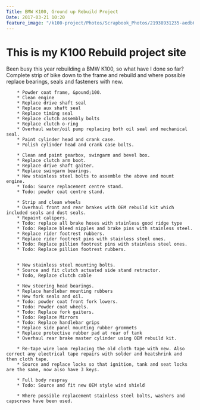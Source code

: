 ```yaml
---
Title: BMW K100, Ground up Rebuild Project
Date: 2017-03-21 10:20
feature_image: "/k100-project/Photos/Scrapbook_Photos/21938931235-aedb6ea791-o.jpg"
---
```


This is my K100 Rebuild project site
====================================

Been busy this year rebuilding a BMW K100, so what have I done so far?
Complete strip of bike down to the frame and rebuild and where possible replace bearings, seals and fasteners with new.

        * Powder coat frame, &pound;100.
        * Clean engine
        * Replace drive shaft seal
        * Replace aux shaft seal
        * Replace timing seal
        * Replace clutch assembly bolts
        * Replace clutch o-ring
        * Overhaul water/oil pump replacing both oil seal and mechanical seal.
        * Paint cylinder head and crank case.
        * Polish cylinder head and crank case bolts.

        * Clean and paint gearbox, swingarm and bevel box.
        * Replace clutch arm boot.
        * Replace drive shaft gaiter.
        * Replace swingarm bearings.
        * New stainless steel bolts to assemble the above and mount engine.
        * Todo: Source replacement centre stand.
        * Todo: powder coat centre stand.

        * Strip and clean wheels
        * Overhaul front and rear brakes with OEM rebuild kit which included seals and dust seals.
        * Repaint calipers.
        * Todo: replace all brake hoses with stainless good ridge type
        * Todo: Replace bleed nipples and brake pins with stainless steel.
        * Replace rider footrest rubbers.
        * Replace rider footrest pins with stainless steel ones.
        * Todo: Replace pillion footrest pins with stainless steel ones.
        * Todo: Replace pillion footrest rubbers.


        * New stainless steel mounting bolts.
        * Source and fit clutch actuated side stand retractor.
        * Todo, Replace clutch cable

        * New steering head bearings.
        * Replace handlebar mounting rubbers
        * New fork seals and oil.
        * Todo: powder coat front fork lowers.
        * Todo: Powder coat wheels.
        * Todo: Replace fork gaiters.
        * Todo: Replace Mirrors
        * Todo: Replace handlebar grips
        * Replace side panel mounting rubber grommets
        * Replace protective rubber pad at rear of tank
        * Overhaul rear brake master cylinder using OEM rebuild kit.

        * Re-tape wire loom replacing the old cloth tape with new. Also correct any electrical tape repairs with solder and heatshrink and then cloth tape.
        * Source and replace locks so that ignition, tank and seat locks are the same, now also have 3 keys.

        * Full body respray
        * Todo: Source and fit new OEM style wind shield

        * Where possible replacement stainless steel bolts, washers and capscrews have been used.

